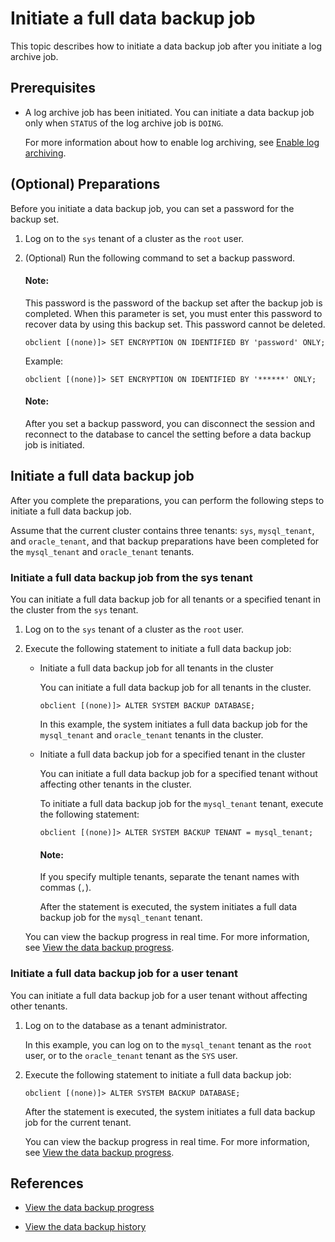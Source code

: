# Initiate a full data backup job

This topic describes how to initiate a data backup job after you initiate a log archive job.

## Prerequisites



* A log archive job has been initiated. You can initiate a data backup job only when `STATUS` of the log archive job is `DOING`.

   For more information about how to enable log archiving, see [Enable log archiving](../3.log-archive/3.initiate-log-archive.md).

## (Optional) Preparations

Before you initiate a data backup job, you can set a password for the backup set.

1. Log on to the `sys` tenant of a cluster as the `root` user.

2. (Optional) Run the following command to set a backup password.

   <main id="notice" type='explain'>
      <h4>Note:</h4>
      <p>This password is the password of the backup set after the backup job is completed. When this parameter is set, you must enter this password to recover data by using this backup set. This password cannot be deleted. </p>
   </main>

   ```shell
   obclient [(none)]> SET ENCRYPTION ON IDENTIFIED BY 'password' ONLY;
   ```

   Example:

   ```shell
   obclient [(none)]> SET ENCRYPTION ON IDENTIFIED BY '******' ONLY;
   ```

   <main id="notice" type='explain'>
      <h4>Note:</h4>
      <p>After you set a backup password, you can disconnect the session and reconnect to the database to cancel the setting before a data backup job is initiated. </p>
   </main>

## Initiate a full data backup job

After you complete the preparations, you can perform the following steps to initiate a full data backup job.

Assume that the current cluster contains three tenants: `sys`, `mysql_tenant`, and `oracle_tenant`, and that backup preparations have been completed for the `mysql_tenant` and `oracle_tenant` tenants.

### Initiate a full data backup job from the sys tenant

You can initiate a full data backup job for all tenants or a specified tenant in the cluster from the `sys` tenant.

1. Log on to the `sys` tenant of a cluster as the `root` user.

2. Execute the following statement to initiate a full data backup job:

   * Initiate a full data backup job for all tenants in the cluster

      You can initiate a full data backup job for all tenants in the cluster.

      ```shell
      obclient [(none)]> ALTER SYSTEM BACKUP DATABASE;
      ```

      In this example, the system initiates a full data backup job for the `mysql_tenant` and `oracle_tenant` tenants in the cluster.

   * Initiate a full data backup job for a specified tenant in the cluster

      You can initiate a full data backup job for a specified tenant without affecting other tenants in the cluster.

      To initiate a full data backup job for the `mysql_tenant` tenant, execute the following statement:

      ```shell
      obclient [(none)]> ALTER SYSTEM BACKUP TENANT = mysql_tenant;
      ```

      <main id="notice" type='explain'>
        <h4>Note:</h4>
        <p>If you specify multiple tenants, separate the tenant names with commas (<code>,</code>). </p>
      </main>

      After the statement is executed, the system initiates a full data backup job for the `mysql_tenant` tenant.

   You can view the backup progress in real time. For more information, see [View the data backup progress]().


### Initiate a full data backup job for a user tenant

You can initiate a full data backup job for a user tenant without affecting other tenants.

1. Log on to the database as a tenant administrator.

   In this example, you can log on to the `mysql_tenant` tenant as the `root` user, or to the `oracle_tenant` tenant as the `SYS` user.

2. Execute the following statement to initiate a full data backup job:

   ```shell
   obclient [(none)]> ALTER SYSTEM BACKUP DATABASE;
   ```

   After the statement is executed, the system initiates a full data backup job for the current tenant.

   You can view the backup progress in real time. For more information, see [View the data backup progress](5.view-data-backup-progress.md).

## References

* [View the data backup progress](5.view-data-backup-progress.md)

* [View the data backup history](6.view-data-backup-history.md)
